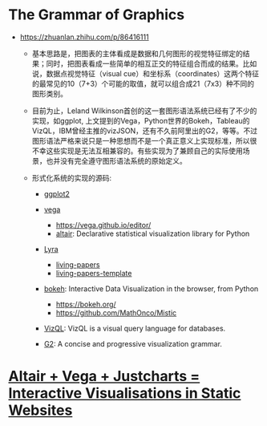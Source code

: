 # The Grammar of Graphics

- https://zhuanlan.zhihu.com/p/86416111
  - 基本思路是，把图表的主体看成是数据和几何图形的视觉特征绑定的结果；同时，把图表看成一些简单的相互正交的特征组合而成的结果。比如说，数据点视觉特征（visual cue）和坐标系（coordinates）这两个特征的最常见的10（7+3）个可能的取值，就可以组合成21（7x3）种不同的图形类别。
  - 目前为止，Leland Wilkinson首创的这一套图形语法系统已经有了不少的实现，如ggplot, 上文提到的Vega，Python世界的Bokeh，Tableau的VizQL，IBM曾经主推的vizJSON，还有不久前阿里出的G2，等等。不过图形语法严格来说只是一种思想而不是一个真正意义上实现标准，所以很不幸这些实现是无法互相兼容的。有些实现为了兼顾自己的实际使用场景，也并没有完全遵守图形语法系统的原始定义。

  - 形式化系统的实现的源码: 
    - [ggplot2](https://github.com/tidyverse/ggplot2)

    - [vega](https://github.com/vega/vega)
      - https://vega.github.io/editor/
      - [altair](https://github.com/altair-viz/altair): Declarative statistical visualization library for Python

    - [Lyra](https://github.com/vega/lyra)
      - [living-papers](https://github.com/uwdata/living-papers.git)
      - [living-papers-template](https://github.com/uwdata/living-papers-template)

    - [bokeh](https://github.com/bokeh/bokeh): Interactive Data Visualization in the browser, from Python
      - https://bokeh.org/
      - https://github.com/MathOnco/Mistic

    - [VizQL](https://www.tableau.com/drive/what-is-vizql): VizQL is a visual query language for databases.


    - [G2](https://github.com/antvis/g2/): A concise and progressive visualization grammar.


# [Altair + Vega + Justcharts = Interactive Visualisations in Static Websites](https://blog.4dcu.be/programming/2021/05/03/Interactive-Visualizations.html) 
